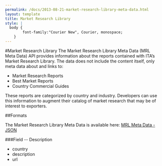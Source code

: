 ```yaml
---
permalink: /docs/2013-08-21-market-research-library-meta-data.html
layout: template
title: Market Research Library
style: |
  body {
		font-family:"Courier New", Courier, monospace;
	}
---
```


#Market Research Library
The Market Research Library Meta Data (MRL Meta Data) API provides information about the reports contained with ITA’s Market Research Library.  The data does not include the content itself, only meta data about and links to:
* Market Research Reports
* Best Market Reports
* Country Commercial Guides 

These reports are categorized by country and industry.  Developers can use this information to augment their catalog of market research that may be of interest to exporters.

##Formats

The Market Research Library Meta Data is available here:
[MRL Meta Data - JSON](/data/marketResearchLibrary.json)

###Field -- Description

* country
* description
* url
